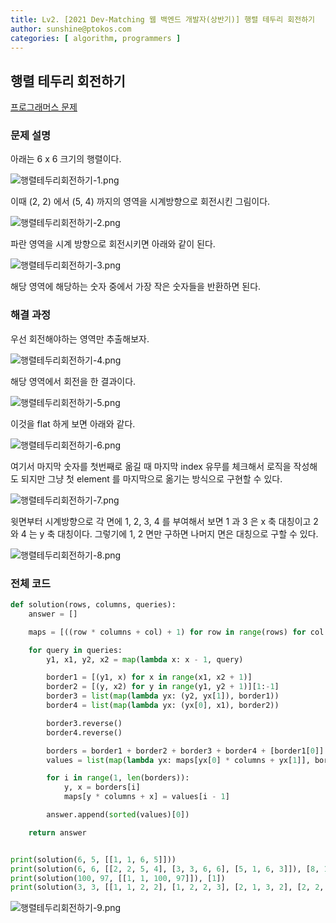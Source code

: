 ```yaml
---
title: Lv2. [2021 Dev-Matching 웹 백엔드 개발자(상반기)] 행렬 테두리 회전하기
author: sunshine@ptokos.com
categories: [ algorithm, programmers ]
---
```


## 행렬 테두리 회전하기

[프로그래머스 문제](https://school.programmers.co.kr/learn/courses/30/lessons/77485)

### 문제 설명
아래는 6 x 6 크기의 행렬이다.

![행렬테두리회전하기-1.png](/assets/img/algorithm/행렬테두리회전하기-1.png)

이때 (2, 2) 에서 (5, 4) 까지의 영역을 시계방향으로 회전시킨 그림이다.

![행렬테두리회전하기-2.png](/assets/img/algorithm/행렬테두리회전하기-2.png)

파란 영역을 시계 방향으로 회전시키면 아래와 같이 된다.

![행렬테두리회전하기-3.png](/assets/img/algorithm/행렬테두리회전하기-3.png)


해당 영역에 해당하는 숫자 중에서 가장 작은 숫자들을 반환하면 된다.

### 해결 과정
우선 회전해야하는 영역만 추출해보자.

![행렬테두리회전하기-4.png](/assets/img/algorithm/행렬테두리회전하기-4.png)

해당 영역에서 회전을 한 결과이다.

![행렬테두리회전하기-5.png](/assets/img/algorithm/행렬테두리회전하기-5.png)

이것을 flat 하게 보면 아래와 같다.

![행렬테두리회전하기-6.png](/assets/img/algorithm/행렬테두리회전하기-6.png)

여기서 마지막 숫자를 첫번째로 옮길 때 마지막 index 유무를 체크해서 로직을 작성해도 되지만 그냥 첫 element 를 마지막으로 옮기는 방식으로 구현할 수 있다.

![행렬테두리회전하기-7.png](/assets/img/algorithm/행렬테두리회전하기-7.png)

윗면부터 시계방향으로 각 면에 1, 2, 3, 4 를 부여해서 보면 1 과 3 은 x 축 대칭이고 2 와 4 는 y 축 대칭이다.
그렇기에 1, 2 면만 구하면 나머지 면은 대칭으로 구할 수 있다.

![행렬테두리회전하기-8.png](/assets/img/algorithm/행렬테두리회전하기-8.png)


### 전체 코드
```python
def solution(rows, columns, queries):
    answer = []

    maps = [((row * columns + col) + 1) for row in range(rows) for col in range(columns)]

    for query in queries:
        y1, x1, y2, x2 = map(lambda x: x - 1, query)

        border1 = [(y1, x) for x in range(x1, x2 + 1)]
        border2 = [(y, x2) for y in range(y1, y2 + 1)][1:-1]
        border3 = list(map(lambda yx: (y2, yx[1]), border1))
        border4 = list(map(lambda yx: (yx[0], x1), border2))

        border3.reverse()
        border4.reverse()

        borders = border1 + border2 + border3 + border4 + [border1[0]]
        values = list(map(lambda yx: maps[yx[0] * columns + yx[1]], borders))

        for i in range(1, len(borders)):
            y, x = borders[i]
            maps[y * columns + x] = values[i - 1]

        answer.append(sorted(values)[0])

    return answer


print(solution(6, 5, [[1, 1, 6, 5]]))
print(solution(6, 6, [[2, 2, 5, 4], [3, 3, 6, 6], [5, 1, 6, 3]]), [8, 10, 25])
print(solution(100, 97, [[1, 1, 100, 97]]), [1])
print(solution(3, 3, [[1, 1, 2, 2], [1, 2, 2, 3], [2, 1, 3, 2], [2, 2, 3, 3]]), [1, 1, 5, 3])
```

![행렬테두리회전하기-9.png](/assets/img/algorithm/행렬테두리회전하기-9.png)
